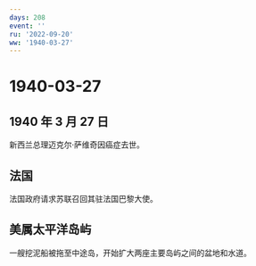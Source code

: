 ```yaml
---
days: 208
event: ''
ru: '2022-09-20'
ww: '1940-03-27'
---
```


# 1940-03-27

## 1940 年 3 月 27 日

新西兰总理迈克尔·萨维奇因癌症去世。

## 法国

法国政府请求苏联召回其驻法国巴黎大使。

## 美属太平洋岛屿

一艘挖泥船被拖至中途岛，开始扩大两座主要岛屿之间的盆地和水道。